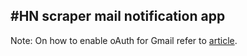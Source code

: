 #HN scraper mail notification app
---------------------------------


Note: On how to enable oAuth for Gmail refer to [article](http://masashi-k.blogspot.com/2013/06/sending-mail-with-gmail-using-xoauth2.html).
